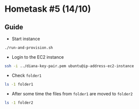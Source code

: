 Hometask #5 (14/10)
===================
Guide
-----

- Start instance
```bash
./run-and-provision.sh
```


- Login to the EC2 instance
```bash
ssh -i ../diana-key-pair.pem ubuntu@ip-address-ec2-instance
```

- Check `folder1`
```bash
ls -1 folder1
```

- After some time the files from `folder1` are moved to `folder2`
```bash
ls -1 folder2
```
